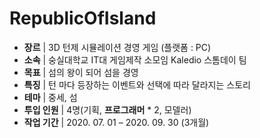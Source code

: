 # RepublicOfIsland
- **장르**         |  3D 턴제 시뮬레이션 경영 게임 (플랫폼 : PC)
- **소속**         |  숭실대학교 IT대 게임제작 소모임 Kaledio 스톰데이 팀
- **목표**         |  섬의 왕이 되어 섬을 경영
- **특징**           |  턴 마다 등장하는 이벤트와 선택에 따라 달라지는 스토리
- **테마**          |  중세, 섬
- **투입 인원**  |  4명(기획, **프로그래머** * 2, 모델러)
- **작업 기간**  |  2020. 07. 01 – 2020. 09. 30 (3개월)
